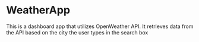 # WeatherApp

This is a dashboard app that utilizes OpenWeather API. It retrieves data from the API based on the city the user types in the search box
